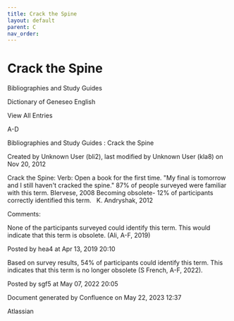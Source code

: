 ```yaml
---
title: Crack the Spine
layout: default
parent: C
nav_order:
---
```


# Crack the Spine

Bibliographies and Study Guides

Dictionary of Geneseo English

View All Entries

A-D

Bibliographies and Study Guides : Crack the Spine

Created by  Unknown User (bli2), last modified by  Unknown User (kla8) on Nov 20, 2012

Crack the Spine: Verb: Open a book for the first time. &quot;My final is tomorrow and I still haven't cracked the spine.&quot; 87% of people surveyed were familiar with this term. BIervese, 2008 Becoming obsolete- 12% of participants correctly identified this term.   K. Andryshak, 2012

Comments:

None of the participants surveyed could identify this term. This would indicate that this term is obsolete. (Ali, A-F, 2019)

Posted by hea4 at Apr 13, 2019 20:10

Based on survey results, 54% of participants could identify this term. This indicates that this term is no longer obsolete (S French, A-F, 2022).

Posted by sgf5 at May 07, 2022 20:05

Document generated by Confluence on May 22, 2023 12:37

Atlassian
